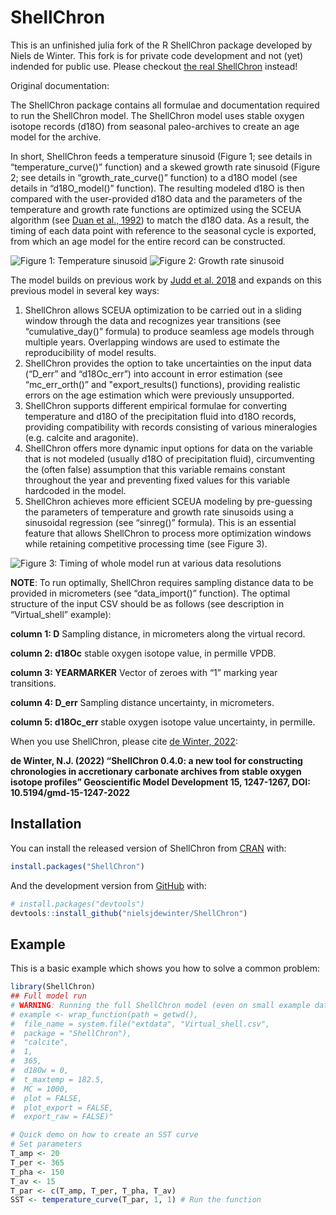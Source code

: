 
<!-- README.md is generated from README.Rmd. Please edit that file -->

# ShellChron

This is an unfinished julia fork of the R ShellChron package developed by Niels de Winter. This fork is for private code development and not (yet) indended for public use. Please checkout [the real ShellChron](https://github.com/nielsjdewinter/ShellChron) instead!




Original documentation:

The ShellChron package contains all formulae and documentation required
to run the ShellChron model. The ShellChron model uses stable oxygen
isotope records (d18O) from seasonal paleo-archives to create an age
model for the archive.

In short, ShellChron feeds a temperature sinusoid (Figure 1; see details
in “temperature\_curve()” function) and a skewed growth rate sinusoid
(Figure 2; see details in “growth\_rate\_curve()” function) to a d18O
model (see details in “d18O\_model()” function). The resulting modeled
d18O is then compared with the user-provided d18O data and the
parameters of the temperature and growth rate functions are optimized
using the SCEUA algorithm (see [Duan et al.,
1992](https://doi.org/10.1029/91WR02985)) to match the d18O data. As a
result, the timing of each data point with reference to the seasonal
cycle is exported, from which an age model for the entire record can be
constructed.

![Figure 1: Temperature sinusoid](man/figures/README-SSTcurve.png)
![Figure 2: Growth rate sinusoid](man/figures/README-GRcurve.png)

The model builds on previous work by [Judd et
al. 2018](https://doi.org/10.1016/j.palaeo.2017.09.034) and expands on
this previous model in several key ways:

1.  ShellChron allows SCEUA optimization to be carried out in a sliding
    window through the data and recognizes year transitions (see
    “cumulative\_day()” formula) to produce seamless age models through
    multiple years. Overlapping windows are used to estimate the
    reproducibility of model results.
2.  ShellChron provides the option to take uncertainties on the input
    data (“D\_err” and “d18Oc\_err”) into account in error estimation
    (see “mc\_err\_orth()” and "export\_results() functions), providing
    realistic errors on the age estimation which were previously
    unsupported.
3.  ShellChron supports different empirical formulae for converting
    temperature and d18O of the precipitation fluid into d18O records,
    providing compatibility with records consisting of various
    mineralogies (e.g. calcite and aragonite).
4.  ShellChron offers more dynamic input options for data on the
    variable that is not modeled (usually d18O of precipitation fluid),
    circumventing the (often false) assumption that this variable
    remains constant throughout the year and preventing fixed values for
    this variable hardcoded in the model.
5.  ShellChron achieves more efficient SCEUA modeling by pre-guessing
    the parameters of temperature and growth rate sinusoids using a
    sinusoidal regression (see “sinreg()” formula). This is an essential
    feature that allows ShellChron to process more optimization windows
    while retaining competitive processing time (see Figure 3).

![Figure 3: Timing of whole model run at various data
resolutions](man/figures/README-Timing.png)

**NOTE**: To run optimally, ShellChron requires sampling distance data
to be provided in micrometers (see “data\_import()” function). The
optimal structure of the input CSV should be as follows (see description
in “Virtual\_shell” example):

**column 1: D** Sampling distance, in micrometers along the virtual
record.

**column 2: d18Oc** stable oxygen isotope value, in permille VPDB.

**column 3: YEARMARKER** Vector of zeroes with “1” marking year
transitions.

**column 4: D\_err** Sampling distance uncertainty, in micrometers.

**column 5: d18Oc\_err** stable oxygen isotope value uncertainty, in
permille.

When you use ShellChron, please cite [de Winter,
2022](https://gmd.copernicus.org/articles/15/1247/2022/):

**de Winter, N.J. (2022) “ShellChron 0.4.0: a new tool for constructing
chronologies in accretionary carbonate archives from stable oxygen
isotope profiles” Geoscientific Model Development 15, 1247-1267, DOI:
10.5194/gmd-15-1247-2022**

## Installation

You can install the released version of ShellChron from
[CRAN](https://CRAN.R-project.org) with:

``` r
install.packages("ShellChron")
```

And the development version from [GitHub](https://github.com/) with:

``` r
# install.packages("devtools")
devtools::install_github("nielsjdewinter/ShellChron")
```

## Example

This is a basic example which shows you how to solve a common problem:

``` r
library(ShellChron)
## Full model run
# WARNING: Running the full ShellChron model (even on small example data) always takes some time (usually in the order of 30-60 minutes)
# example <- wrap_function(path = getwd(),
#  file_name = system.file("extdata", "Virtual_shell.csv",
#  package = "ShellChron"),
#  "calcite",
#  1,
#  365,
#  d18Ow = 0,
#  t_maxtemp = 182.5,
#  MC = 1000,
#  plot = FALSE,
#  plot_export = FALSE,
#  export_raw = FALSE)"

# Quick demo on how to create an SST curve
# Set parameters
T_amp <- 20
T_per <- 365
T_pha <- 150
T_av <- 15
T_par <- c(T_amp, T_per, T_pha, T_av)
SST <- temperature_curve(T_par, 1, 1) # Run the function
```
